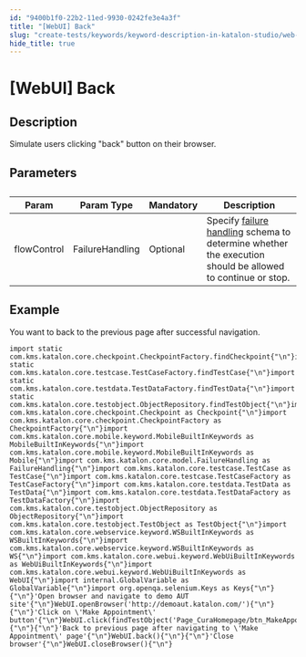 ```yaml
---
id: "9400b1f0-22b2-11ed-9930-0242fe3e4a3f"
title: "[WebUI] Back"
slug: "create-tests/keywords/keyword-description-in-katalon-studio/web-ui-keywords/webui-back"
hide_title: true
---
```


# <a id="id_0" class="anchor_top_offset"/><a id="ariaid-title1" class="anchor_top_offset"/>[WebUI] Back


## <a id="id_0__id_1" class="anchor_top_offset"/>Description

              
<p xmlns="http://www.w3.org/1999/xhtml" className="p">Simulate users clicking "back" button on their browser.</p> 
      

## <a id="id_0__id_2" class="anchor_top_offset"/>Parameters

              
<table xmlns="http://www.w3.org/1999/xhtml" className="table anchor_top_offset" id="id_0__6c972839-b6f4-492c-b008-d6040fbb9bc1"><caption /><thead className="thead"><tr className><th className="entry anchor_top_offset" id="id_0__6c972839-b6f4-492c-b008-d6040fbb9bc1__entry__1">Param</th><th className="entry anchor_top_offset" id="id_0__6c972839-b6f4-492c-b008-d6040fbb9bc1__entry__2">Param Type</th><th className="entry anchor_top_offset" id="id_0__6c972839-b6f4-492c-b008-d6040fbb9bc1__entry__3">Mandatory</th><th className="entry anchor_top_offset" id="id_0__6c972839-b6f4-492c-b008-d6040fbb9bc1__entry__4">Description</th></tr></thead><tbody className="tbody"><tr className><td className="entry" headers="id_0__6c972839-b6f4-492c-b008-d6040fbb9bc1__entry__1 id_0__6c972839-b6f4-492c-b008-d6040fbb9bc1__entry__2 id_0__6c972839-b6f4-492c-b008-d6040fbb9bc1__entry__3 id_0__6c972839-b6f4-492c-b008-d6040fbb9bc1__entry__4 ">flowControl</td><td className="entry" headers="id_0__6c972839-b6f4-492c-b008-d6040fbb9bc1__entry__1 id_0__6c972839-b6f4-492c-b008-d6040fbb9bc1__entry__2 id_0__6c972839-b6f4-492c-b008-d6040fbb9bc1__entry__3 id_0__6c972839-b6f4-492c-b008-d6040fbb9bc1__entry__4 ">FailureHandling</td><td className="entry" headers="id_0__6c972839-b6f4-492c-b008-d6040fbb9bc1__entry__1 id_0__6c972839-b6f4-492c-b008-d6040fbb9bc1__entry__2 id_0__6c972839-b6f4-492c-b008-d6040fbb9bc1__entry__3 id_0__6c972839-b6f4-492c-b008-d6040fbb9bc1__entry__4 ">Optional</td><td className="entry" headers="id_0__6c972839-b6f4-492c-b008-d6040fbb9bc1__entry__1 id_0__6c972839-b6f4-492c-b008-d6040fbb9bc1__entry__2 id_0__6c972839-b6f4-492c-b008-d6040fbb9bc1__entry__3 id_0__6c972839-b6f4-492c-b008-d6040fbb9bc1__entry__4 ">Specify <a className="xref" href="/docs/maintain/configure-failure-handling-settings-in-katalon-studio">failure handling</a> schema to         determine whether the execution should be allowed to continue or         stop.</td></tr></tbody></table> 
      

## <a id="id_0__id_3" class="anchor_top_offset"/>Example

              
<p xmlns="http://www.w3.org/1999/xhtml" className="p">You want to back to the previous page after successful   navigation.</p> 
              
<pre xmlns="http://www.w3.org/1999/xhtml" className="pre codeblock"><code>import static com.kms.katalon.core.checkpoint.CheckpointFactory.findCheckpoint{"\n"}import static com.kms.katalon.core.testcase.TestCaseFactory.findTestCase{"\n"}import static com.kms.katalon.core.testdata.TestDataFactory.findTestData{"\n"}import static com.kms.katalon.core.testobject.ObjectRepository.findTestObject{"\n"}import com.kms.katalon.core.checkpoint.Checkpoint as Checkpoint{"\n"}import com.kms.katalon.core.checkpoint.CheckpointFactory as CheckpointFactory{"\n"}import com.kms.katalon.core.mobile.keyword.MobileBuiltInKeywords as MobileBuiltInKeywords{"\n"}import com.kms.katalon.core.mobile.keyword.MobileBuiltInKeywords as Mobile{"\n"}import com.kms.katalon.core.model.FailureHandling as FailureHandling{"\n"}import com.kms.katalon.core.testcase.TestCase as TestCase{"\n"}import com.kms.katalon.core.testcase.TestCaseFactory as TestCaseFactory{"\n"}import com.kms.katalon.core.testdata.TestData as TestData{"\n"}import com.kms.katalon.core.testdata.TestDataFactory as TestDataFactory{"\n"}import com.kms.katalon.core.testobject.ObjectRepository as ObjectRepository{"\n"}import com.kms.katalon.core.testobject.TestObject as TestObject{"\n"}import com.kms.katalon.core.webservice.keyword.WSBuiltInKeywords as WSBuiltInKeywords{"\n"}import com.kms.katalon.core.webservice.keyword.WSBuiltInKeywords as WS{"\n"}import com.kms.katalon.core.webui.keyword.WebUiBuiltInKeywords as WebUiBuiltInKeywords{"\n"}import com.kms.katalon.core.webui.keyword.WebUiBuiltInKeywords as WebUI{"\n"}import internal.GlobalVariable as GlobalVariable{"\n"}import org.openqa.selenium.Keys as Keys{"\n"}{"\n"}'Open browser and navigate to demo AUT site'{"\n"}WebUI.openBrowser('http://demoaut.katalon.com/'){"\n"}{"\n"}'Click on \'Make Appointment\' button'{"\n"}WebUI.click(findTestObject('Page_CuraHomepage/btn_MakeAppointment')){"\n"}{"\n"}'Back to previous page after navigating to \'Make Appointment\' page'{"\n"}WebUI.back(){"\n"}{"\n"}'Close browser'{"\n"}WebUI.closeBrowser(){"\n"}</code></pre> 
            
